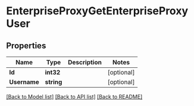 # EnterpriseProxyGetEnterpriseProxyUser

## Properties

Name | Type | Description | Notes
------------ | ------------- | ------------- | -------------
**Id** | **int32** |  | [optional] 
**Username** | **string** |  | [optional] 

[[Back to Model list]](../README.md#documentation-for-models) [[Back to API list]](../README.md#documentation-for-api-endpoints) [[Back to README]](../README.md)


